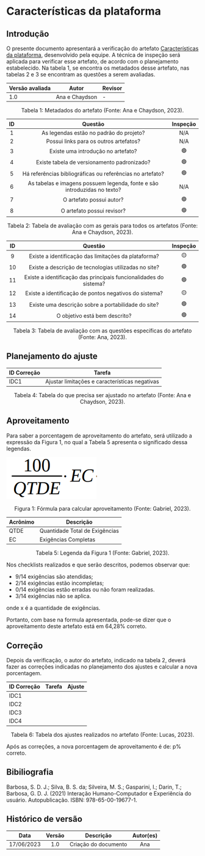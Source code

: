 # Características da plataforma

## Introdução

O presente documento apresentará a verificação do artefato [Características da plataforma](https://interacao-humano-computador.github.io/2023.1-Wikipedia/analise-de-requisitos/caracteristicaDaPlataforma/), desenvolvido pela equipe. A técnica de inspeção será aplicada para verificar esse artefato, de acordo com o planejamento estabelecido. Na tabela 1, se encontra os metadados desse artefato, nas tabelas 2 e 3 se encontram as questões a serem avaliadas.

<center>

| Versão avaliada | Autor | Revisor        |
| --------------- | ----- | -------------- |
| 1.0             | Ana e Chaydson   |       -        |

</center>

<div style="text-align: center">
<p> Tabela 1: Metadados do artefato (Fonte: Ana e Chaydson, 2023). </p>
</div>

| ID  |                                 Questão                                  | Inspeção |
| :-: | :----------------------------------------------------------------------: | :------: |
|  1  |                 As legendas estão no padrão do projeto?                  |   N/A    |
|  2  |                  Possui links para os outros artefatos?                  |   N/A    |
|  3  |                    Existe uma introdução no artefato?                    |    🟢    |
|  4  |               Existe tabela de versionamento padronizado?                |    🟢    |
|  5  |        Há referências bibliográficas ou referências no artefato?         |    🟢    |
|  6  | As tabelas e imagens possuem legenda, fonte e são introduzidas no texto? |   N/A    |
|  7  |                         O artefato possui autor?                         |    🟢    |
|  8  |                        O artefato possui revisor?                        |    🟢    |

<div style="text-align: center">
<p> Tabela 2: Tabela de avaliação com as gerais para todos os artefatos (Fonte: Ana e Chaydson, 2023). </p>
</div>

| ID  |                             Questão                              | Inspeção |
| :-: | :--------------------------------------------------------------: | :------: |
|  9  |      Existe a identificação das limitações da plataforma?        |    🟡    |
| 10  |       Existe a descrição de tecnologias utilizadas no site?      |    🟢    |
| 11  | Existe a identificação das principais funcionalidades do sistema?    |    🟢    |
| 12  |    Existe a identificação de pontos negativos do sistema?        |    🟡    |
| 13  |      Existe uma descrição sobre a portabilidade do site?         |    🟢    |
| 14  |                 O objetivo está bem descrito?                    |    🟢    |

<div style="text-align: center">
<p> Tabela 3: Tabela de avaliação com as questões específicas do artefato (Fonte: Ana, 2023). </p>
</div>

## Planejamento do ajuste

| ID Correção | Tarefa                                                                       |
| ----------- | ---------------------------------------------------------------------------- |
| IDC1        | Ajustar limitações e características negativas                               |

<div style="text-align: center">
<p> Tabela 4: Tabela do que precisa ser ajustado no artefato (Fonte: Ana e Chaydson, 2023). </p>
</div>

## Aproveitamento

Para saber a porcentagem de aproveitamento do artefato, será utilizado a expressão da Figura 1, no qual a Tabela 5 apresenta o significado dessa legendas.

<img src="../../../images/formulaCalculoAproveitamento.png"  alt="legenda da fórmula da figura 1"/>
<div style="text-align: center">

<p> Figura 1: Fórmula para calcular aproveitamento (Fonte: Gabriel, 2023). </p>
</div>

| Acrônimo | Descrição                      |
| -------- | ------------------------------ |
| QTDE     | Quantidade Total de Exigências |
| EC       | Exigências Completas           |

<div style="text-align: center">
<p> Tabela 5: Legenda da Figura 1 (Fonte: Gabriel, 2023). </p>
</div>

Nos checklists realizados e que serão descritos, podemos observar que:

- 9/14 exigências são atendidas;
- 2/14 exigências estão incompletas;
- 0/14 exigências estão erradas ou não foram realizadas.
- 3/14 exigências não se aplica.

onde x é a quantidade de exigências.

Portanto, com base na formula apresentada, pode-se dizer que o aproveitamento deste artefato está em 64,28% correto.

## Correção

Depois da verificação, o autor do artefato, indicado na tabela 2, deverá fazer as correções indicadas no planejamento dos ajustes e calcular a nova porcentagem.

| ID Correção | Tarefa | Ajuste |
| ----------- | ------ | ------ |
| IDC1        |        |        |
| IDC2        |        |        |
| IDC3        |        |        |
| IDC4        |        |        |

<!-- Atualizar histórico de versão, após corrigir. -->

<div style="text-align: center">
<p> Tabela 6: Tabela dos ajustes realizados no artefato (Fonte: Lucas, 2023). </p>
</div>

Após as correções, a nova porcentagem de aproveitamento é de: p% correto.

## Bibiliografia

Barbosa, S. D. J.; Silva, B. S. da; Silveira, M. S.; Gasparini, I.; Darin, T.; Barbosa, G. D. J. (2021) Interação Humano-Computador e Experiência do usuário. Autopublicação. ISBN: 978-65-00-19677-1.

## Histórico de versão

|    Data    | Versão |      Descrição       | Autor(es) |
| :--------: | :----: | :------------------: | :-------: |
| 17/06/2023 |  1.0   | Criação do documento |    Ana    |